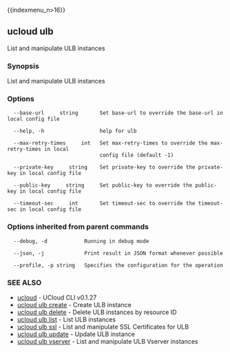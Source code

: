 {{indexmenu_n>16}}

## ucloud ulb

List and manipulate ULB instances

### Synopsis

List and manipulate ULB instances

### Options

```
  --base-url     string       Set base-url to override the base-url in local config file 

  --help, -h                  help for ulb 

  --max-retry-times     int   Set max-retry-times to override the max-retry-times in local
                              config file (default -1) 

  --private-key     string    Set private-key to override the private-key in local config file 

  --public-key     string     Set public-key to override the public-key in local config file 

  --timeout-sec     int       Set timeout-sec to override the timeout-sec in local config file 

```

### Options inherited from parent commands

```
  --debug, -d            Running in debug mode 

  --json, -j             Print result in JSON format whenever possible 

  --profile, -p string   Specifies the configuration for the operation 

```

### SEE ALSO

* [ucloud](developer/cli/cmd/ucloud)	 - UCloud CLI v0.1.27
* [ucloud ulb create](developer/cli/cmd/ucloud/ulb/create)	 - Create ULB instance
* [ucloud ulb delete](developer/cli/cmd/ucloud/ulb/delete)	 - Delete ULB instances by resource ID
* [ucloud ulb list](developer/cli/cmd/ucloud/ulb/list)	 - List ULB instances
* [ucloud ulb ssl](developer/cli/cmd/ucloud/ulb/ssl)	 - List and manipulate SSL Certificates for ULB
* [ucloud ulb update](developer/cli/cmd/ucloud/ulb/update)	 - Update ULB instance
* [ucloud ulb vserver](developer/cli/cmd/ucloud/ulb/vserver)	 - List and manipulate ULB Vserver instances

